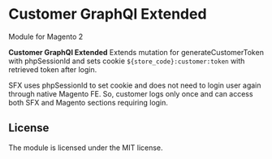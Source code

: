 # Customer GraphQl Extended
Module for Magento 2

**Customer GraphQl Extended** Extends mutation for generateCustomerToken with phpSessionId and sets cookie `${store_code}:customer:token` with retrieved token after login.

SFX uses phpSessionId to set cookie and does not need to login user again through native Magento FE.
So, customer logs only once and can access both SFX and Magento sections requiring login.

## License

The module is licensed under the MIT license.


